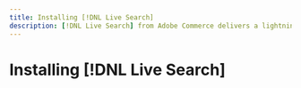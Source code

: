 ```yaml
---
title: Installing [!DNL Live Search]
description: [!DNL Live Search] from Adobe Commerce delivers a lightning fast, super-relevant, and intuitive search experience.
---
```

# Installing [!DNL Live Search]